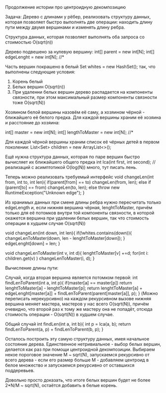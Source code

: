 Продолжение истории про центроидную декомпозицию

 Задача: Дерево с длинами у рёбер, реализовать структуру данных, которая позволяет быстро выполнять две операции: находить длину пути между двумя вершинами и изменять длину ребра. 
 
 Структура данных, которая позволяет выполнять оба запроса со стоимостью O(sqrt(n))
 
 Дерево подвешено за нулевую вершину:
 int[] parent = new int[N]; 
 int[] edgeLenght = new int[N]; //*
 
 Часть вершин покрашено в белый
 Set<Integer> whites = new HashSet<Integer>(); 
 так, что выполнены следующие условия:
 1. Корень белый
 2. Белых вершин O(sqrt(n))
 3. При удаленни белых вершин дерево распадается на компоненты связности,  при этом максимальный размер компоненты связности тоже O(sqrt(N))
 
Хозяином белой вершины назовём её саму, а хозяином чёрной -  ближайшего её белого предка.
Для каждой вершины храним её хозяина и расстояние до хозяина:

int[] master = new int[N]; 
int[] lengthToMaster = new int[N]; //*

Для каждой чёрной вершины храним список её чёрных детей в первом поколении:
List<Set<Integer>> children = new ArrayList<>(); 

Ещё нужна структура данных, которая по паре вершин быстро вычисляет их ближайшего общего предка
int lca(int first, int second); // реализаций с асимптотикой  O(log(N)) много, тут писать лень.


Теперь можно реализовать требуемый интерфейс
void changeLen(int from, int to, int len){
    if(parent[from] == to) changeLen(from, len);
    else if (parent[to] == from) changeLen(to, len);
    else throw new RuntimeException("Unknown edge");
}

Из хранимых данных при смене длины ребра нужно пересчитать только edgeLength и, если нижняя вершина чёрная, lenghtToMaster, причём только для её потомков внутри той компоненты связности, в которой окажется вершина при удалении белых вершин, так что стоимость операции в худшем случае O(sqrt(N))

void changeLen(int down, int len){
    if(!whites.contains(down)){
        changeLenToMaster(down, len - lenghtToMaster[down]);
    }
    edgeLenght[down] = len;
}

void changeLenToMaster(int v, int d){
    lenghtToMaster[v] +=d;
    for(int i: children.get(v) )  changeLenToMaster(i, d);
}

Вычисление длины пути:

Случай, когда вторая вершина является потомком первой:
int findLenToParent(int a, int p){
    if(master[a] == master[p]) return lenghtToMaster[a] - lenghtToMaster[p];
    return lenghtToMaster[a] + edgeLenght[master[a]] + findLenToParent(parent[master[a]], p);
} 
 (Можно переписать нерекурсивно)
на каждом рекурсивном вызове нижняя вершина меняет мастера,  мастеров у нас всего O(sqrt(N)),  причём очевидно, что второй раз к тому же мастеру она не попадёт,  отсюда стоимость операции -  O(sqrt(N)) в худшем случае.


Общий случай
int findLen(int a, int b){
    int p = lca(a, b);
    return findLenToParent(a, p) + findLenToParent(b, p);
}

Осталось построить эту самую структуру данных,  имея начальное состояние дерева. 
Единственное нетривиальное - выбор белых вершин,  делается как раз при помощи центроидной декомпозиции.
Выбираем некое пороговое значение M ~ sqrt(N), запускаемся рекурсивно от всего дерева - если его размер больше M - добавляем центроид в белое множество и запускаемся рекурсивно от оставшихся поддеревьев. 

Довольно просто доказать, что  итоге белых вершин будет не более 2*N/M  ~ sqrt(N), остаётся добавить в белые корень. 
